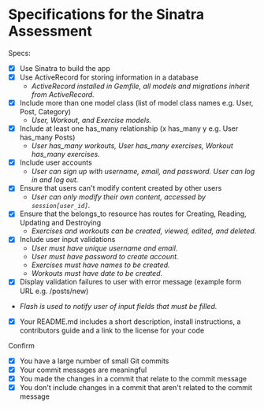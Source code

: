# Specifications for the Sinatra Assessment

Specs:
- [x] Use Sinatra to build the app
- [x] Use ActiveRecord for storing information in a database
  * _ActiveRecord installed in Gemfile, all models and migrations inherit from ActiveRecord._
- [x] Include more than one model class (list of model class names e.g. User, Post, Category)
  * _User, Workout, and Exercise models._
- [x] Include at least one has_many relationship (x has_many y e.g. User has_many Posts)
  * _User has_many workouts, User has_many exercises, Workout has_many exercises._
- [x] Include user accounts
  * _User can sign up with username, email, and password. User can log in and log out._
- [x] Ensure that users can't modify content created by other users
  * _User can only modify their own content, accessed by `session[user_id]`._
- [x] Ensure that the belongs_to resource has routes for Creating, Reading, Updating and Destroying
  * _Exercises and workouts can be created, viewed, edited, and deleted._
- [x] Include user input validations
  * _User must have unique username and email._
  * _User must have password to create account._
  * _Exercises must have names to be created._
  * _Workouts must have date to be created._
- [x] Display validation failures to user with error message (example form URL e.g. /posts/new)
 * _Flash is used to notify user of input fields that must be filled._
- [x] Your README.md includes a short description, install instructions, a contributors guide and a link to the license for your code

Confirm
- [x] You have a large number of small Git commits
- [x] Your commit messages are meaningful
- [x] You made the changes in a commit that relate to the commit message
- [x] You don't include changes in a commit that aren't related to the commit message
